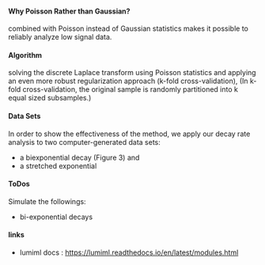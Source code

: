 #### Why Poisson Rather than Gaussian?
combined with Poisson instead of Gaussian
statistics makes it possible to reliably analyze low signal data.

#### Algorithm 
solving the discrete Laplace transform using Poisson statistics and 
applying an even more robust regularization approach (k-fold cross-validation),
(In k-fold cross-validation, the original sample is randomly partitioned 
into k equal sized subsamples.)

#### Data Sets
In order to show the effectiveness of the method, we apply our decay rate analysis 
to two computer-generated data sets: 

- a biexponential decay (Figure 3) and 
- a stretched exponential

#### ToDos 
Simulate the followings: 
- bi-exponential decays 

#### links
- lumiml docs : 
https://lumiml.readthedocs.io/en/latest/modules.html